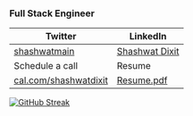 <h3>Full Stack Engineer</h3>

| Twitter | LinkedIn |
|-|-|
| [shashwatmain](https://www.twitter.com/shashwatmain) | [Shashwat Dixit](https://linkedin.com/in/dixitshashwat) |
| Schedule a call | Resume | Upwork |
| [cal.com/shashwatdixit](https://cal.com/shashwatdixit) | [Resume.pdf](https://raw.githubusercontent.com/shashwat-dixit/shashwat-dixit/master/Resume_Instahyre.pdf) |

[![GitHub Streak](https://github-readme-streak-stats.herokuapp.com?user=shashwat-dixit&theme=tokyonight)](https://git.io/streak-stats)
